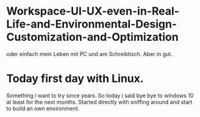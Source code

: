 # Workspace-UI-UX-even-in-Real-Life-and-Environmental-Design-Customization-and-Optimization
oder einfach mein Leben mit PC und am Schreibtisch. Aber in gut. 

# Today first day with Linux. 
Something i want to try since years. So today i said bye bye to windows 10 at least for the next months. Started directly with sniffing around and start to build an own environment.
